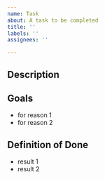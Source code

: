 ```yaml
---
name: Task
about: A task to be completed
title: ''
labels: ''
assignees: ''

---
```


## Description

<!--
The description should preferably answer the following:
 1. What is the current situation?
 2. What do we want the situation to be like?
 3. Optionally, Any suggestions on how to get there?
-->

## Goals
 - for reason 1
 - for reason 2

## Definition of Done
 - result 1
 - result 2
